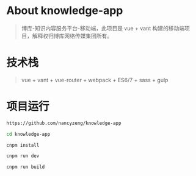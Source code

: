 # About knowledge-app

> 博库-知识内容服务平台-移动端，此项目是 vue + vant 构建的移动端项目，解释权归博库网络传媒集团所有。

# 技术栈

> vue + vant + vue-router + webpack + ES6/7 + sass + gulp

# 项目运行

``` bash
https://github.com/nancyzeng/knowledge-app

cd knowledge-app

cnpm install

cnpm run dev

cnpm run build
```